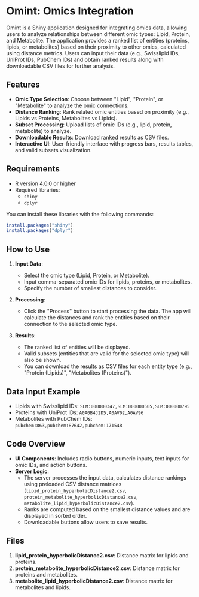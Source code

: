 # Omint: Omics Integration

Omint is a Shiny application designed for integrating omics data, allowing users to analyze relationships between different omic types: Lipid, Protein, and Metabolite. The application provides a ranked list of entities (proteins, lipids, or metabolites) based on their proximity to other omics, calculated using distance metrics. Users can input their data (e.g., Swisslipid IDs, UniProt IDs, PubChem IDs) and obtain ranked results along with downloadable CSV files for further analysis.

## Features
- **Omic Type Selection**: Choose between "Lipid", "Protein", or "Metabolite" to analyze the omic connections.
- **Distance Ranking**: Rank related omic entities based on proximity (e.g., Lipids vs Proteins, Metabolites vs Lipids).
- **Subset Processing**: Upload lists of omic IDs (e.g., lipid, protein, metabolite) to analyze.
- **Downloadable Results**: Download ranked results as CSV files.
- **Interactive UI**: User-friendly interface with progress bars, results tables, and valid subsets visualization.

## Requirements
- R version 4.0.0 or higher
- Required libraries:
  - `shiny`
  - `dplyr`

You can install these libraries with the following commands:
```r
install.packages("shiny")
install.packages("dplyr")
```

## How to Use
1. **Input Data**:
   - Select the omic type (Lipid, Protein, or Metabolite).
   - Input comma-separated omic IDs for lipids, proteins, or metabolites.
   - Specify the number of smallest distances to consider.

2. **Processing**:
   - Click the "Process" button to start processing the data. The app will calculate the distances and rank the entities based on their connection to the selected omic type.

3. **Results**:
   - The ranked list of entities will be displayed.
   - Valid subsets (entities that are valid for the selected omic type) will also be shown.
   - You can download the results as CSV files for each entity type (e.g., "Protein (Lipids)", "Metabolites (Proteins)").

## Data Input Example
- Lipids with Swisslipid IDs: `SLM:000000347,SLM:000000505,SLM:000000795`
- Proteins with UniProt IDs: `A0A0B4J2D5,A0AV02,A0AV96`
- Metabolites with PubChem IDs: `pubchem:863,pubchem:87642,pubchem:171548`

## Code Overview
- **UI Components**: Includes radio buttons, numeric inputs, text inputs for omic IDs, and action buttons.
- **Server Logic**:
  - The server processes the input data, calculates distance rankings using preloaded CSV distance matrices (`lipid_protein_hyperbolicDistance2.csv`, `protein_metabolite_hyperbolicDistance2.csv`, `metabolite_lipid_hyperbolicDistance2.csv`).
  - Ranks are computed based on the smallest distance values and are displayed in sorted order.
  - Downloadable buttons allow users to save results.

## Files
1. **lipid_protein_hyperbolicDistance2.csv**: Distance matrix for lipids and proteins.
2. **protein_metabolite_hyperbolicDistance2.csv**: Distance matrix for proteins and metabolites.
3. **metabolite_lipid_hyperbolicDistance2.csv**: Distance matrix for metabolites and lipids.
